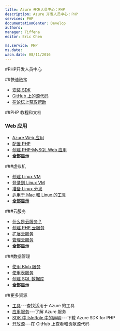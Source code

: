 ```yaml
---
title: Azure 开发人员中心：PHP
description: Azure 开发人员中心：PHP
services: PHP
documentationCenter: Develop
authors: 
manager: Tiffena
editor: Eric Chen

ms.service: PHP
ms.date: 
wacn.date: 08/11/2016
---
```


#PHP开发人员中心

##快速链接

- [安装 SDK](../articles/php-download-sdk.md)
- [GitHub 上的源代码](https://github.com/WindowsAzure/azure-sdk-for-php)
- [在论坛上获取帮助](https://www.azure.cn/support/forums)

##PHP 教程和文档

### Web 应用

- [Azure Web 应用](../articles/fundamentals-application-models.md)
- [配置 PHP](../articles/app-service-web/web-sites-php-configure.md)
- [创建 PHP-MySQL Web 应用](../articles/app-service-web/web-sites-php-mysql-deploy-use-git.md)
- **[全部显示](/develop/php/websites)**

###虚拟机

- [创建 Linux VM](../articles/virtual-machines/virtual-machines-linux-quick-create-portal.md)
- [登录到 Linux VM](../articles/virtual-machines/virtual-machines-linux-mac-create-ssh-keys.md)
- [准备 Linux 分发](../articles/virtual-machines/virtual-machines-linux-classic-create-upload-vhd.md)
- [适用于 Mac 和 Linux 的工具](../articles/xplat-cli-install.md)
- **[全部显示](/develop/php/virtual-machines)**

###云服务

- [什么是云服务？](../articles/fundamentals-application-models.md)
- [创建 PHP 云服务](../articles/cloud-services-php-create-web-role.md)
- [扩展云服务](../articles/cloud-services/cloud-services-how-to-scale.md)
- [管理云服务](../articles/cloud-services/cloud-services-how-to-manage.md)
- **[全部显示](/develop/php/cloud-services)**

###数据管理

<!--- [创建 MySQL 数据库](/documentation/articles/store-php-create-mysql-database/)
- [创建 MongoDB 数据库](/documentation/articles/store-mongolab-php-create-mongodb/)-->
- [使用 Blob 服务](../articles/storage/storage-php-how-to-use-blobs.md)
- [使用表服务](../articles/storage/storage-php-how-to-use-table-storage.md)
- [创建 SQL 数据库](../articles/sql-database/sql-database-libraries.md)
- **[全部显示](/develop/php/data-management)**

##更多资源

- [工具](/develop/php/tools)---查找适用于 Azure 的工具
- [应用服务](/develop/php/app-services)---了解 Azure 服务
- [SDK 中 IsInRole 中的声明](../articles/php-download-sdk.md)---下载 Azure SDK for PHP
- [开放源](http://github.com/windowsazure/azure-sdk-for-php)---在 GitHub 上查看和贡献源代码

